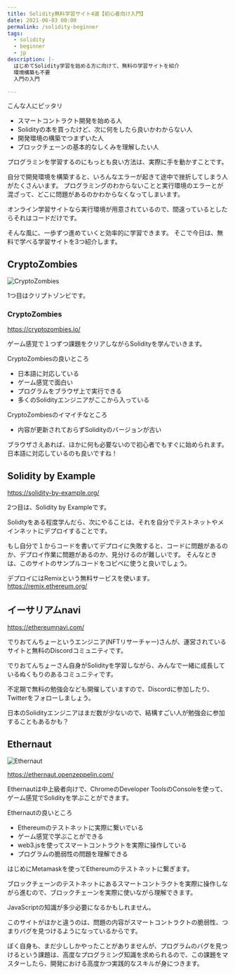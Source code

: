 ```yaml
---
title: Solidity無料学習サイト4選【初心者向け入門】
date: 2021-06-03 00:00
permalink: /solidity-beginner
tags:
  - solidity
  - beginner
  - jp
description: |-
  はじめてSolidity学習を始める方に向けて、無料の学習サイトを紹介
  環境構築も不要
  入門の入門

---
```


こんな人にピッタリ

* スマートコントラクト開発を始める人
* Solidityの本を買ったけど、次に何をしたら良いかわからない人
* 開発環境の構築でつまずいた人
* ブロックチェーンの基本的なしくみを理解したい人

プログラミンを学習するのにもっとも良い方法は、実際に手を動かすことです。

自分で開発環境を構築すると、いろんなエラーが起きて途中で挫折してしまう人がたくさんいます。
プログラミングのわからないことと実行環境のエラーとが混ざって、どこに問題があるのかわからなくなってしまいます。

オンライン学習サイトなら実行環境が用意されているので、間違っているとしたらそれはコードだけです。

そんな風に、一歩ずつ進めていくと効率的に学習できます。
そこで今日は、無料で学べる学習サイトを3つ紹介します。

## CryptoZombies

![CryptoZombies](/media/solidity-beginner/1.png)

1つ目はクリプトゾンビです。

### CryptoZombies
https://cryptozombies.io/

ゲーム感覚で１つずつ課題をクリアしながらSolidityを学んでいきます。

CryptoZombiesの良いところ

* 日本語に対応している
* ゲーム感覚で面白い
* プログラムをブラウザ上で実行できる
* 多くのSolidityエンジニアがここから入っている

CryptoZombiesのイマイチなところ

* 内容が更新されておらずSolidityのバージョンが古い

ブラウザさえあれば、ほかに何も必要ないので初心者でもすぐに始められます。日本語に対応しているのも良いですね！

## Solidity by Example

https://solidity-by-example.org/

2つ目は、Solidity by Exampleです。

Solidtyをある程度学んだら、次にやることは、それを自分でテストネットやメインネットにデプロイすることです。

もし自分で１からコードを書いてデプロイに失敗すると、コードに問題があるのか、デプロイ作業に問題があるのか、見分けるのが難しいです。
そんなときは、このサイトのサンプルコードをコピペに使うと良いでしょう。

デプロイにはRemixという無料サービスを使います。
https://remix.ethereum.org/

## イーサリアムnavi

https://ethereumnavi.com/

でりおてんちょーというエンジニア(NFTリサーチャー)さんが、運営されているサイトと無料のDiscordコミュニティです。

でりおてんちょーさん自身がSolidityを学習しながら、みんなで一緒に成長しているぬくもりのあるコミュニティです。

不定期で無料の勉強会なども開催していますので、Discordに参加したり、Twitterをフォローしましょう。

日本のSolidityエンジニアはまだ数が少ないので、結構すごい人が勉強会に参加することもあるかも？

## Ethernaut

![Ethernaut](/media/solidity-beginner/3.png)

https://ethernaut.openzeppelin.com/

Ethernautは中上級者向けで、ChromeのDeveloper ToolsのConsoleを使って、ゲーム感覚でSolidityを学ぶことができます。

Ethernautの良いところ

* Ethereumのテストネットに実際に繋いでいる
* ゲーム感覚で学ぶことができる
* web3.jsを使ってスマートコントラクトを実際に操作している
* プログラムの脆弱性の問題を理解できる


はじめにMetamaskを使ってEthereumのテストネットに繋ぎます。

ブロックチェーンのテストネットにあるスマートコントラクトを実際に操作しながら進むので、ブロックチェーンを実際に使いながら理解できます。

JavaScriptの知識が多少必要になるかもしれません。

このサイトがほかと違うのは、問題の内容がスマートコントラクトの脆弱性、つまりバグを見つけるようになっているからです。

ぼく自身も、まだ少ししかやったことがありませんが、プログラムのバグを見つけるという課題は、高度なプログラミング知識を求められるので、この課題をマスターしたら、開発における高度かつ実践的なスキルが身につきます。

